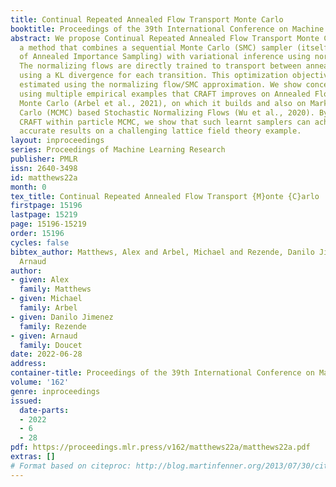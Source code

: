 ```yaml
---
title: Continual Repeated Annealed Flow Transport Monte Carlo
booktitle: Proceedings of the 39th International Conference on Machine Learning
abstract: We propose Continual Repeated Annealed Flow Transport Monte Carlo (CRAFT),
  a method that combines a sequential Monte Carlo (SMC) sampler (itself a generalization
  of Annealed Importance Sampling) with variational inference using normalizing flows.
  The normalizing flows are directly trained to transport between annealing temperatures
  using a KL divergence for each transition. This optimization objective is itself
  estimated using the normalizing flow/SMC approximation. We show conceptually and
  using multiple empirical examples that CRAFT improves on Annealed Flow Transport
  Monte Carlo (Arbel et al., 2021), on which it builds and also on Markov chain Monte
  Carlo (MCMC) based Stochastic Normalizing Flows (Wu et al., 2020). By incorporating
  CRAFT within particle MCMC, we show that such learnt samplers can achieve impressively
  accurate results on a challenging lattice field theory example.
layout: inproceedings
series: Proceedings of Machine Learning Research
publisher: PMLR
issn: 2640-3498
id: matthews22a
month: 0
tex_title: Continual Repeated Annealed Flow Transport {M}onte {C}arlo
firstpage: 15196
lastpage: 15219
page: 15196-15219
order: 15196
cycles: false
bibtex_author: Matthews, Alex and Arbel, Michael and Rezende, Danilo Jimenez and Doucet,
  Arnaud
author:
- given: Alex
  family: Matthews
- given: Michael
  family: Arbel
- given: Danilo Jimenez
  family: Rezende
- given: Arnaud
  family: Doucet
date: 2022-06-28
address:
container-title: Proceedings of the 39th International Conference on Machine Learning
volume: '162'
genre: inproceedings
issued:
  date-parts:
  - 2022
  - 6
  - 28
pdf: https://proceedings.mlr.press/v162/matthews22a/matthews22a.pdf
extras: []
# Format based on citeproc: http://blog.martinfenner.org/2013/07/30/citeproc-yaml-for-bibliographies/
---
```

